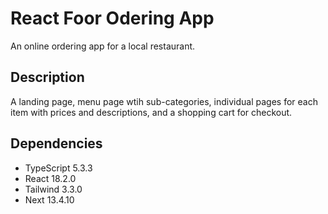 # React Foor Odering App

An online ordering app for a local restaurant.

## Description

A landing page, menu page wtih sub-categories, individual pages for each item with prices and descriptions, and a shopping cart for checkout.

## Dependencies

- TypeScript 5.3.3
- React 18.2.0
- Tailwind 3.3.0
- Next 13.4.10
